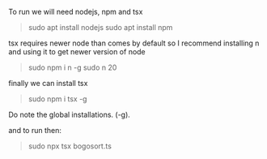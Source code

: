 To run we will need nodejs, npm and tsx

>sudo apt install nodejs
>sudo apt install npm

tsx requires newer node than comes by default so I recommend installing n and using it to get newer version of node
> sudo npm i n -g
> sudo n 20

finally we can install tsx
> sudo npm i tsx -g

Do note the global installations. (-g). 

and to run then:

> sudo npx tsx bogosort.ts